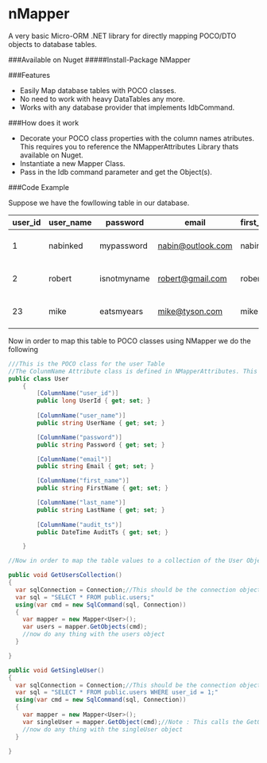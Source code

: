 # nMapper
A very basic Micro-ORM .NET library for directly mapping POCO/DTO objects to database tables.

###Available on Nuget
#####Install-Package NMapper

###Features
- Easily Map database tables with POCO classes.
- No need to work with heavy DataTables any more.
- Works with any database provider that implements IdbCommand.
 


###How does it work

- Decorate your POCO class properties with the column names atributes. This requires you to reference the NMapperAttributes Library thats available on Nuget.
- Instantiate a new Mapper Class.
- Pass in the Idb command parameter and get the Object(s).


###Code Example

Suppose we have the fowllowing table in our database.

user_id | user_name | password | email | first_name | last_name | audit_ts
--- | --- | --- |---| --- | --- | ---
1 | nabinked | mypassword | nabin@outlook.com| nabin | karki | 2012-12-12 00:00:00
2 | robert | isnotmyname |robert@gmail.com| robert | hobert | 2012-09-12 00:00:00
23 | mike | eatsmyears | mike@tyson.com|mike | tyson | 2012-09-12 23:23:23

Now in order to map this table to POCO classes using NMapper we do the following

```C#
///This is the POCO class for the user Table
//The ColunmName Attribute class is defined in NMapperAttributes. This should be referenced if not done automatically while installing NMapper From Nuget.
public class User
    {
        [ColumnName("user_id")]
        public long UserId { get; set; }
        
        [ColumnName("user_name")]
        public string UserName { get; set; }

        [ColumnName("password")]
        public string Password { get; set; }

        [ColumnName("email")]
        public string Email { get; set; }

        [ColumnName("first_name")]
        public string FirstName { get; set; }

        [ColumnName("last_name")]
        public string LastName { get; set; }
        
        [ColumnName("audit_ts")]
        public DateTime AuditTs { get; set; }

    }

//Now in order to map the table values to a collection of the User Object inside any function. we do the follwoing.

public void GetUsersCollection()
{
  var sqlConnection = Connection;//This should be the connection object.
  var sql = "SELECT * FROM public.users;"
  using(var cmd = new SqlCommand(sql, Connection))
  {
    var mapper = new Mapper<User>();
    var users = mapper.GetObjects(cmd);
    //now do any thing with the users object
  }

}

public void GetSingleUser()
{
  var sqlConnection = Connection;//This should be the connection object.
  var sql = "SELECT * FROM public.users WHERE user_id = 1;"
  using(var cmd = new SqlCommand(sql, Connection))
  {
    var mapper = new Mapper<User>();
    var singleUser = mapper.GetObject(cmd);//Note : This calls the GetObject Function of the Mapper class
    //now do any thing with the singleUser object
  }

}
